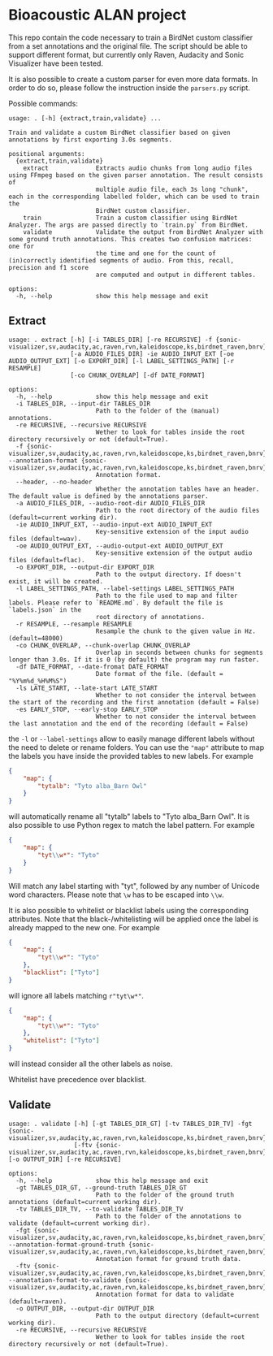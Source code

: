 # Bioacoustic ALAN project

This repo contain the code necessary to train a BirdNet custom classifier from a set annotations and the original file.
The script should be able to support different format, but currently only Raven, Audacity and Sonic Visualizer have been tested.

It is also possible to create a custom parser for even more data formats.
In order to do so, please follow the instruction inside the `parsers.py` script.

Possible commands:

```
usage: . [-h] {extract,train,validate} ...

Train and validate a custom BirdNet classifier based on given annotations by first exporting 3.0s segments.

positional arguments:
  {extract,train,validate}
    extract             Extracts audio chunks from long audio files using FFmpeg based on the given parser annotation. The result consists of       
                        multiple audio file, each 3s long "chunk", each in the corresponding labelled folder, which can be used to train the        
                        BirdNet custom classifier.
    train               Train a custom classifier using BirdNet Analyzer. The args are passed directly to `train.py` from BirdNet.
    validate            Validate the output from BirdNet Analyzer with some ground truth annotations. This creates two confusion matrices: one for  
                        the time and one for the count of (in)correctly identified segments of audio. From this, recall, precision and f1 score     
                        are computed and output in different tables.

options:
  -h, --help            show this help message and exit

```

## Extract

```
usage: . extract [-h] [-i TABLES_DIR] [-re RECURSIVE] -f {sonic-visualizer,sv,audacity,ac,raven,rvn,kaleidoscope,ks,birdnet_raven,bnrv}
                 [-a AUDIO_FILES_DIR] -ie AUDIO_INPUT_EXT [-oe AUDIO_OUTPUT_EXT] [-o EXPORT_DIR] [-l LABEL_SETTINGS_PATH] [-r RESAMPLE]
                 [-co CHUNK_OVERLAP] [-df DATE_FORMAT]

options:
  -h, --help            show this help message and exit
  -i TABLES_DIR, --input-dir TABLES_DIR
                        Path to the folder of the (manual) annotations.
  -re RECURSIVE, --recursive RECURSIVE
                        Wether to look for tables inside the root directory recursively or not (default=True).
  -f {sonic-visualizer,sv,audacity,ac,raven,rvn,kaleidoscope,ks,birdnet_raven,bnrv}, --annotation-format {sonic-visualizer,sv,audacity,ac,raven,rvn,kaleidoscope,ks,birdnet_raven,bnrv}
                        Annotation format.
  --header, --no-header
                        Whether the annotation tables have an header. The default value is defined by the annotations parser.
  -a AUDIO_FILES_DIR, --audio-root-dir AUDIO_FILES_DIR
                        Path to the root directory of the audio files (default=current working dir).
  -ie AUDIO_INPUT_EXT, --audio-input-ext AUDIO_INPUT_EXT
                        Key-sensitive extension of the input audio files (default=wav).
  -oe AUDIO_OUTPUT_EXT, --audio-output-ext AUDIO_OUTPUT_EXT
                        Key-sensitive extension of the output audio files (default=flac).
  -o EXPORT_DIR, --output-dir EXPORT_DIR
                        Path to the output directory. If doesn't exist, it will be created.
  -l LABEL_SETTINGS_PATH, --label-settings LABEL_SETTINGS_PATH
                        Path to the file used to map and filter labels. Please refer to `README.md`. By default the file is `labels.json` in the    
                        root directory of annotations.
  -r RESAMPLE, --resample RESAMPLE
                        Resample the chunk to the given value in Hz. (default=48000)
  -co CHUNK_OVERLAP, --chunk-overlap CHUNK_OVERLAP
                        Overlap in seconds between chunks for segments longer than 3.0s. If it is 0 (by default) the program may run faster.
  -df DATE_FORMAT, --date-fromat DATE_FORMAT
                        Date format of the file. (default = "%Y%m%d_%H%M%S")
  -ls LATE_START, --late-start LATE_START
                        Whether to not consider the interval between the start of the recording and the first annotation (default = False)
  -es EARLY_STOP, --early-stop EARLY_STOP
                        Whether to not consider the interval between the last annotation and the end of the recording (default = False)
```

the `-l` or `--label-settings` allow to easily manage different labels without the need to delete or rename folders.
You can use the `"map"` attribute to map the labels you have inside the provided tables to new labels.
For example
```json
{
    "map": {
        "tytalb": "Tyto alba_Barn Owl"
    }
}
```
will automatically rename all "tytalb" labels to "Tyto alba_Barn Owl". It is also possible to use Python regex to 
match the label pattern. For example
```json
{
    "map": {
        "tyt\\w*": "Tyto"
    }
}
```
Will match any label starting with "tyt", followed by any number of Unicode word characters.
Please note that `\w` has to be escaped into `\\w`.

It is also possible to whitelist or blacklist labels using the corresponding
attributes. Note that the black-/whitelisting will be applied once the label 
is already mapped to the new one.
For example
```json
{
    "map": {
        "tyt\\w*": "Tyto"
    },
    "blacklist": ["Tyto"]
}
```
will ignore all labels matching `r"tyt\w*"`. 
```json
{
    "map": {
        "tyt\\w*": "Tyto"
    },
    "whitelist": ["Tyto"]
}
```
will instead consider all the other labels as noise.

Whitelist have precedence over blacklist.

## Validate

```
usage: . validate [-h] [-gt TABLES_DIR_GT] [-tv TABLES_DIR_TV] -fgt {sonic-visualizer,sv,audacity,ac,raven,rvn,kaleidoscope,ks,birdnet_raven,bnrv}
                  [-ftv {sonic-visualizer,sv,audacity,ac,raven,rvn,kaleidoscope,ks,birdnet_raven,bnrv}] [-o OUTPUT_DIR] [-re RECURSIVE]

options:
  -h, --help            show this help message and exit
  -gt TABLES_DIR_GT, --ground-truth TABLES_DIR_GT
                        Path to the folder of the ground truth annotations (default=current working dir).
  -tv TABLES_DIR_TV, --to-validate TABLES_DIR_TV
                        Path to the folder of the annotations to validate (default=current working dir).
  -fgt {sonic-visualizer,sv,audacity,ac,raven,rvn,kaleidoscope,ks,birdnet_raven,bnrv}, --annotation-format-ground-truth {sonic-visualizer,sv,audacity,ac,raven,rvn,kaleidoscope,ks,birdnet_raven,bnrv}
                        Annotation format for ground truth data.
  -ftv {sonic-visualizer,sv,audacity,ac,raven,rvn,kaleidoscope,ks,birdnet_raven,bnrv}, --annotation-format-to-validate {sonic-visualizer,sv,audacity,ac,raven,rvn,kaleidoscope,ks,birdnet_raven,bnrv}
                        Annotation format for data to validate (default=raven).
  -o OUTPUT_DIR, --output-dir OUTPUT_DIR
                        Path to the output directory (default=current working dir).
  -re RECURSIVE, --recursive RECURSIVE
                        Wether to look for tables inside the root directory recursively or not (default=True).
```